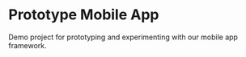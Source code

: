 Prototype Mobile App
====================

Demo project for prototyping and experimenting with our mobile app framework.
